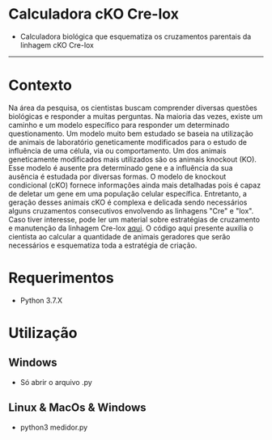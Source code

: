 # Calculadora cKO Cre-lox
* Calculadora biológica que esquematiza os cruzamentos parentais da linhagem cKO Cre-lox
---

# Contexto
Na área da pesquisa, os cientistas buscam comprender diversas questões biológicas e responder a muitas perguntas. Na maioria das vezes, existe um caminho e um modelo específico para responder um determinado questionamento. Um modelo muito bem estudado se baseia na utilização de animais de laboratório geneticamente modificados para o estudo de influência de uma célula, via ou comportamento.
Um dos animais geneticamente modificados mais utilizados são os animais knockout (KO). Esse modelo é ausente pra determinado gene e a influência da sua ausência é estudada por diversas formas. O modelo de knockout condicional (cKO) fornece informações ainda mais detalhadas pois é capaz de deletar um gene em uma população celular específica.
Entretanto, a geração desses animais cKO é complexa e delicada sendo necessários alguns cruzamentos consecutivos envolvendo as linhagens "Cre" e "lox". Caso tiver interesse, pode ler um material sobre estratégias de cruzamento e manutenção da linhagem Cre-lox [aqui](https://www.jax.org/news-and-insights/jax-blog/2011/september/cre-lox-breeding).
O código aqui presente auxilia o cientista ao calcular a quantidade de animais geradores que serão necessários e esquematiza toda a estratégia de criação.

# Requerimentos
* Python 3.7.X

# Utilização
## Windows
* Só abrir o arquivo .py
## Linux & MacOs & Windows
* python3 medidor.py
